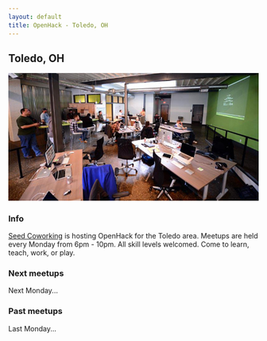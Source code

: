```yaml
---
layout: default
title: OpenHack - Toledo, OH
---
```


## Toledo, OH

![Seed Lunch n' Learn](lunch-n-learn.jpg)

### Info

[Seed Coworking](http://seedcowork.com) is hosting OpenHack for the Toledo area. Meetups are held every Monday from 6pm - 10pm. All skill levels welcomed. Come to learn, teach, work, or play.

### Next meetups

Next Monday...

### Past meetups

Last Monday...
